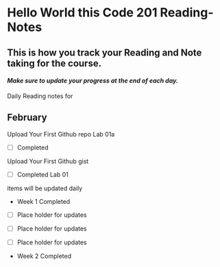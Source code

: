 # Hello World this Code 201 Reading-Notes

## This is how you track your Reading and Note taking for the course.

#### *Make sure to update your progress at the end of each day.*

Daily Reading notes for 
## February ##

Upload Your First Github repo Lab 01a

-[ ] Completed

Upload Your First Github gist

-[ ] Completed Lab 01

items will be updated daily

* Week 1 Completed

-[ ] Place holder for updates

-[ ] Place holder for updates

-[ ] Place holder for updates
  
* Week 2 Completed
